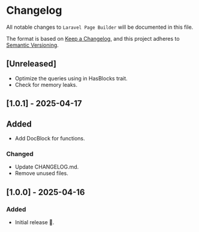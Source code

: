 # Changelog

All notable changes to `Laravel Page Builder` will be documented in this file.

The format is based on [Keep a Changelog](https://keepachangelog.com/en/1.0.0/),
and this project adheres to [Semantic Versioning](https://semver.org/spec/v2.0.0.html).

## [Unreleased]
- Optimize the queries using in HasBlocks trait.
- Check for memory leaks.

## [1.0.1] - 2025-04-17

## Added
- Add DocBlock for functions.

### Changed
- Update CHANGELOG.md.
- Remove unused files.

## [1.0.0] - 2025-04-16

### Added

- Initial release 🎉.

